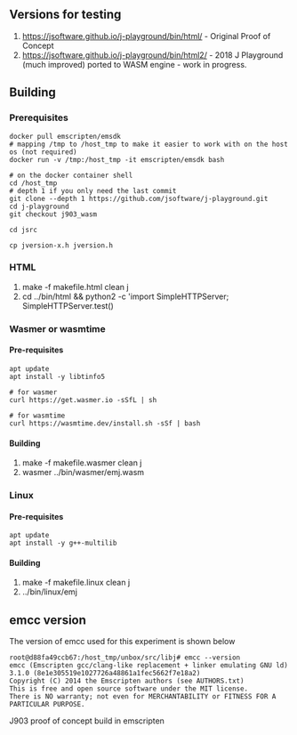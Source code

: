 Versions for testing
-------
1. https://jsoftware.github.io/j-playground/bin/html/ - Original Proof of Concept
2. https://jsoftware.github.io/j-playground/bin/html2/ - 2018 J Playground (much improved) ported to WASM engine - work in progress.

Building
--------

### Prerequisites

```
docker pull emscripten/emsdk
# mapping /tmp to /host_tmp to make it easier to work with on the host os (not required)
docker run -v /tmp:/host_tmp -it emscripten/emsdk bash

# on the docker container shell
cd /host_tmp
# depth 1 if you only need the last commit
git clone --depth 1 https://github.com/jsoftware/j-playground.git
cd j-playground
git checkout j903_wasm

cd jsrc

cp jversion-x.h jversion.h

````

### HTML

1. make -f makefile.html clean j
2. cd ../bin/html && python2 -c 'import SimpleHTTPServer; SimpleHTTPServer.test() 

### Wasmer or wasmtime 

#### Pre-requisites

```
apt update
apt install -y libtinfo5

# for wasmer
curl https://get.wasmer.io -sSfL | sh

# for wasmtime
curl https://wasmtime.dev/install.sh -sSf | bash
```

#### Building

1. make -f makefile.wasmer clean j
1. wasmer ../bin/wasmer/emj.wasm

### Linux

#### Pre-requisites

```
apt update
apt install -y g++-multilib
```


#### Building

1. make -f makefile.linux clean j
1. ../bin/linux/emj

## emcc version
The version of emcc used for this experiment is shown below
```
root@d88fa49ccb67:/host_tmp/unbox/src/libj# emcc --version
emcc (Emscripten gcc/clang-like replacement + linker emulating GNU ld) 3.1.0 (8e1e305519e1027726a48861a1fec5662f7e18a2)
Copyright (C) 2014 the Emscripten authors (see AUTHORS.txt)
This is free and open source software under the MIT license.
There is NO warranty; not even for MERCHANTABILITY or FITNESS FOR A PARTICULAR PURPOSE.
```
J903 proof of concept build in emscripten
